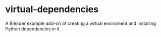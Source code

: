 # virtual-dependencies
A Blender example add-on of creating a virtual enviroment and installing Python dependencies in it. 
